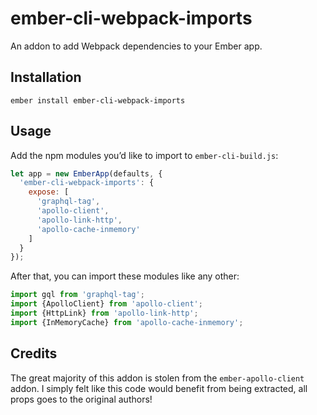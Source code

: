 # ember-cli-webpack-imports

An addon to add Webpack dependencies to your Ember app.

## Installation

```shell
ember install ember-cli-webpack-imports
```

## Usage

Add the npm modules you’d like to import to `ember-cli-build.js`:

```js
let app = new EmberApp(defaults, {
  'ember-cli-webpack-imports': {
    expose: [
      'graphql-tag',
      'apollo-client',
      'apollo-link-http',
      'apollo-cache-inmemory'
    ]
  }
});
```

After that, you can import these modules like any other:

```js
import gql from 'graphql-tag';
import {ApolloClient} from 'apollo-client';
import {HttpLink} from 'apollo-link-http';
import {InMemoryCache} from 'apollo-cache-inmemory';
```

## Credits

The great majority of this addon is stolen from the `ember-apollo-client` addon. I simply felt like this code would benefit from being extracted, all props goes to the original authors!
